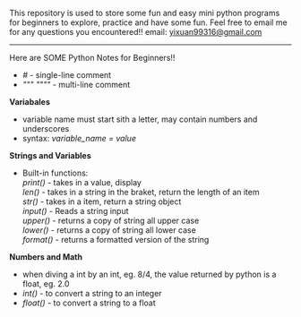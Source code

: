This repository is used to store some fun and easy mini python programs for beginners to explore, practice and have some fun.
Feel free to email me for any questions you encountered!!
email: yixuan99316@gmail.com

**************************************************************************************************************


Here are SOME Python Notes for Beginners!!

 - <em>#</em> - single-line comment
 - <em>""" """"</em> - multi-line comment

<strong>Variabales</strong>
 - variable name must start sith a letter, may contain numbers and underscores
 - syntax: <em>variable_name = value</em>

<strong>Strings and Variables</strong>
 - Built-in functions:
          <br/>
          <em>print()</em> - takes in a value, display
          <br/>
          <em>len()</em> - takes in a string in the braket, return the length of an item
          <br/>
          <em>str()</em> - takes in a item, return a string object
          <br/>
          <em>input()</em> - Reads a string input
          <br/>
          <em>upper()</em> - returns a copy of string all upper case
          <br/>
          <em>lower()</em> - returns a copy of string all lower case
          <br/>
          <em>format()</em> - returns a formatted version of the string
      
<strong>Numbers and Math</strong>
 - when diving a int by an int, eg. 8/4, the value returned by python is a float, eg. 2.0
 - <em>int()</em> - to convert a string to an integer
 - <em>float()</em> - to convert a string to a float
